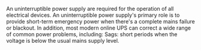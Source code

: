 An uninterruptible power supply are  required for the operation of all electrical devices. An uninterruptible power supply's primary role is to provide short-term emergency power when there's a complete mains failure or blackout. In addition, most modern online UPS can correct a wide range of common power problems, including: Sags: short periods when the voltage is below the usual mains supply level.
